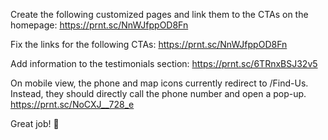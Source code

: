 Create the following customized pages and link them to the CTAs on the homepage:
https://prnt.sc/NnWJfppOD8Fn

Fix the links for the following CTAs:
https://prnt.sc/NnWJfppOD8Fn

Add information to the testimonials section:
https://prnt.sc/6TRnxBSJ32v5

On mobile view, the phone and map icons currently redirect to /Find-Us. Instead, they should directly call the phone number and open a pop-up.
https://prnt.sc/NoCXJ__728_e

Great job! 🎉